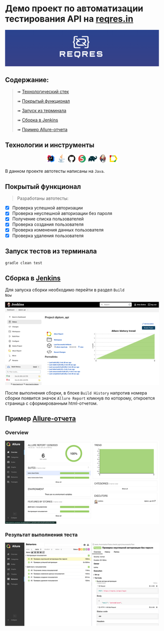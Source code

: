 # Демо проект по автоматизации тестирования API на [reqres.in](https://reqres.in/)
<p align="center">
<img title="reqres.in" src="media/logo/reqres_logo.png">
</p>

##  Содержание:

> ➠ [Технологический стек](#технологии-и-инструменты)
>
> ➠ [Покрытый функционал](#покрытый-функционал)
>
> ➠ [Запуск из терминала](#Запуск-тестов-из-терминала)
> 
> ➠ [Сборка в Jenkins](#Сборка-в-Jenkins)
>
> ➠ [Пример Allure-отчета](#Пример-Allure-отчета)


## Технологии и инструменты

<p align="center">
<a href="https://www.jetbrains.com/idea/"><img width="6%" title="IntelliJ IDEA" src="media/logo/Intelij_IDEA.svg"></a>
<a href="https://www.java.com/"><img width="6%" title="Java" src="media/logo/Java.svg"></a>
<a href="https://github.com/"><img width="6%" title="GitHub" src="media/logo/GitHub.svg"></a>
<a href="https://junit.org/junit5/"><img width="6%" title="JUnit5" src="media/logo/JUnit5.svg"></a>
<a href="https://gradle.org/"><img width="6%" title="Gradle" src="media/logo/Gradle.svg"></a>
<a href="https://www.jenkins.io/"><img width="6%" title="Jenkins" src="media/logo/Jenkins.svg"></a>
<a href="https://allurereport.org/"><img width="6%" title="Allure Report" src="media/logo/Allure_Report.svg"></a>
</p>
В данном проекте автотесты написаны на <code>Java</code>.

## Покрытый функционал

> Разработаны автотесты:

- [x] Проверка успешной авторизации
- [x] Проверка неуспешной авторизации без пароля
- [x] Получение списка пользователей
- [x] Проверка создания пользователя
- [x] Проверка изменения данных пользователя
- [x] Проверка удаления пользователя

##  Запуск тестов из терминала

```
gradle clean test
```

## Сборка в [Jenkins](https://jenkins.autotests.cloud/job/diplom_api/)
Для запуска сборки необходимо перейти в раздел <code>Build Now</code>

<p align="center">
<img title="Jenkins Build" src="media/screens/JenkinsBuild.png">
</p>

После выполнения сборки, в блоке <code>Build History</code> напротив номера сборки появится значок <code>Allure Report</code> кликнув по которому, откроется страница с сформированным html-отчетом.

## Пример [Allure-отчета](https://jenkins.autotests.cloud/job/diplom_api/3/allure/)
### Overview

<p align="center">
<img title="Allure Overview" src="media/screens/allureReport.png">
</p>

### Результат выполнения теста

<p align="center">
<img title="Test Results in Alure" src="media/screens/ResultTest.png">
</p>